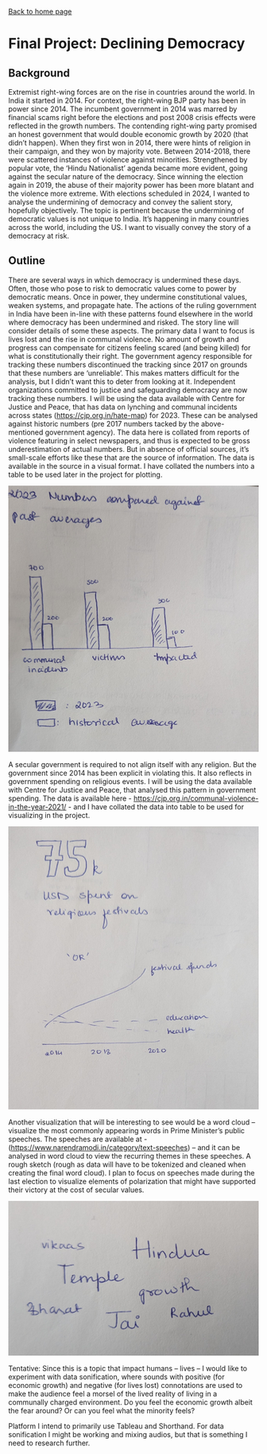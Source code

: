 [Back to home page](/README.md)

# Final Project: Declining Democracy

## Background 

Extremist right-wing forces are on the rise in countries around the world. In India it started in 2014. For context, the right-wing BJP party has been in power since 2014. The incumbent government in 2014 was marred by financial scams right before the elections and post 2008 crisis effects were reflected in the growth numbers. The contending right-wing party promised an honest government that would double economic growth by 2020 (that didn’t happen).
When they first won in 2014, there were hints of religion in their campaign, and they won by majority vote. Between 2014-2018, there were scattered instances of violence against minorities. Strengthened by popular vote, the ‘Hindu Nationalist’ agenda became more evident, going against the secular nature of the democracy. Since winning the election again in 2019, the abuse of their majority power has been more blatant and the violence more extreme. With elections scheduled in 2024, I wanted to analyse the undermining of democracy and convey the salient story, hopefully objectively. The topic is pertinent because the undermining of democratic values is not unique to India. It’s happening in many countries across the world, including the US.
I want to visually convey the story of a democracy at risk.

## Outline

There are several ways in which democracy is undermined these days. Often, those who pose to risk to democratic values come to power by democratic means. Once in power, they undermine constitutional values, weaken systems, and propagate hate.
The actions of the ruling government in India have been in-line with these patterns found elsewhere in the world where democracy has been undermined and risked. The story line will consider details of some these aspects.
The primary data I want to focus is lives lost and the rise in communal violence. No amount of growth and progress can compensate for citizens feeling scared (and being killed) for what is constitutionally their right. The government agency responsible for tracking these numbers discontinued the tracking since 2017 on grounds that these numbers are ‘unreliable’. This makes matters difficult for the analysis, but I didn’t want this to deter from looking at it. Independent organizations committed to justice and safeguarding democracy are now tracking these numbers. I will be using the data available with Centre for Justice and Peace, that has data on lynching and communal incidents across states (https://cjp.org.in/hate-map) for 2023. These can be analysed against historic numbers (pre 2017 numbers tacked by the above-mentioned government agency). The data here is collated from reports of violence featuring in select newspapers, and thus is expected to be gross underestimation of actual numbers. But in absence of official sources, it’s small-scale efforts like these that are the source of information. The data is available in the source in a visual format. I have collated the numbers into a table to be used later in the project for plotting.

![proj_p1_sketch1](proj_p1_sketch1.jpeg)

A secular government is required to not align itself with any religion. But the government since 2014 has been explicit in violating this. It also reflects in government spending on religious events. I will be using the data available with Centre for Justice and Peace, that analysed this pattern in government spending. The data is available here - https://cjp.org.in/communal-violence-in-the-year-2021/ - and I have collated the data into table to be used for visualizing in the project.

![proj_p1_sketch2](proj_p1_sketch2.jpeg)

Another visualization that will be interesting to see would be a word cloud – visualize the most commonly appearing words in Prime Minister’s public speeches. The speeches are available at - (https://www.narendramodi.in/category/text-speeches) – and it can be analysed in word cloud to view the recurring themes in these speeches. A rough sketch (rough as data will have to be tokenized and cleaned when creating the final word cloud). I plan to focus on speeches made during the last election to visualize elements of polarization that might have supported their victory at the cost of secular values.

![proj_p1_sketch3](proj_p1_sketch3.jpeg)

Tentative: Since this is a topic that impact humans – lives – I would like to experiment with data sonification, where sounds with positive (for economic growth) and negative (for lives lost) connotations are used to make the audience feel a morsel of the lived reality of living in a communally charged environment. Do you feel the economic growth albeit the fear around? Or can you feel what the minority feels?

Platform
I intend to primarily use Tableau and Shorthand. For data sonification I might be working and mixing audios, but that is something I need to research further.
